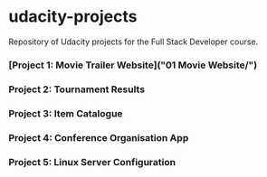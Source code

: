 # udacity-projects
Repository of Udacity projects for the Full Stack Developer course.

### [Project 1: Movie Trailer Website]("01 Movie Website/")

### Project 2: Tournament Results

### Project 3: Item Catalogue

### Project 4: Conference Organisation App

### Project 5: Linux Server Configuration